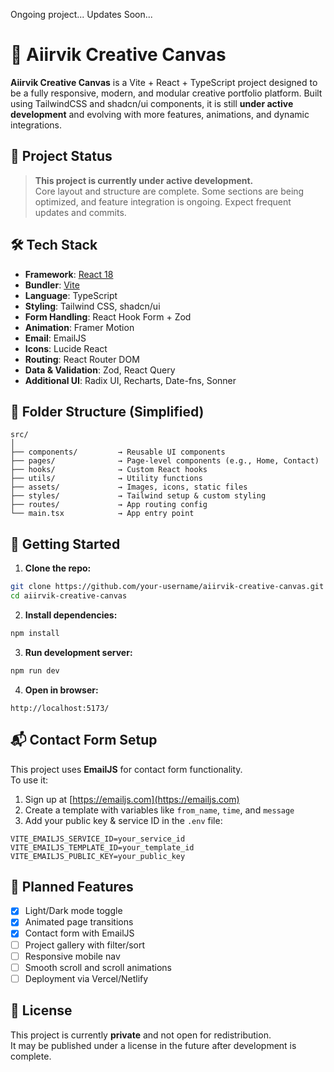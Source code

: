 Ongoing project...
Updates Soon...
# 🧠 Aiirvik Creative Canvas

**Aiirvik Creative Canvas** is a Vite + React + TypeScript project designed to be a fully responsive, modern, and modular creative portfolio platform. Built using TailwindCSS and shadcn/ui components, it is still **under active development** and evolving with more features, animations, and dynamic integrations.

## 🚧 Project Status

> **This project is currently under active development.**  
> Core layout and structure are complete. Some sections are being optimized, and feature integration is ongoing. Expect frequent updates and commits.

## 🛠️ Tech Stack

- **Framework**: [React 18](https://reactjs.org/)
- **Bundler**: [Vite](https://vitejs.dev/)
- **Language**: TypeScript
- **Styling**: Tailwind CSS, shadcn/ui
- **Form Handling**: React Hook Form + Zod
- **Animation**: Framer Motion
- **Email**: EmailJS
- **Icons**: Lucide React
- **Routing**: React Router DOM
- **Data & Validation**: Zod, React Query
- **Additional UI**: Radix UI, Recharts, Date-fns, Sonner

## 📁 Folder Structure (Simplified)

```
src/
│
├── components/         → Reusable UI components
├── pages/              → Page-level components (e.g., Home, Contact)
├── hooks/              → Custom React hooks
├── utils/              → Utility functions
├── assets/             → Images, icons, static files
├── styles/             → Tailwind setup & custom styling
├── routes/             → App routing config
└── main.tsx            → App entry point
```

## 🚀 Getting Started

1. **Clone the repo:**

```bash
git clone https://github.com/your-username/aiirvik-creative-canvas.git
cd aiirvik-creative-canvas
```

2. **Install dependencies:**

```bash
npm install
```

3. **Run development server:**

```bash
npm run dev
```

4. **Open in browser:**
```
http://localhost:5173/
```

## 📬 Contact Form Setup

This project uses **EmailJS** for contact form functionality.  
To use it:

1. Sign up at [https://emailjs.com](https://emailjs.com)
2. Create a template with variables like `from_name`, `time`, and `message`
3. Add your public key & service ID in the `.env` file:

```
VITE_EMAILJS_SERVICE_ID=your_service_id
VITE_EMAILJS_TEMPLATE_ID=your_template_id
VITE_EMAILJS_PUBLIC_KEY=your_public_key
```

## 🧪 Planned Features

- [x] Light/Dark mode toggle
- [x] Animated page transitions
- [x] Contact form with EmailJS
- [ ] Project gallery with filter/sort
- [ ] Responsive mobile nav
- [ ] Smooth scroll and scroll animations
- [ ] Deployment via Vercel/Netlify

## 📄 License

This project is currently **private** and not open for redistribution.  
It may be published under a license in the future after development is complete.
